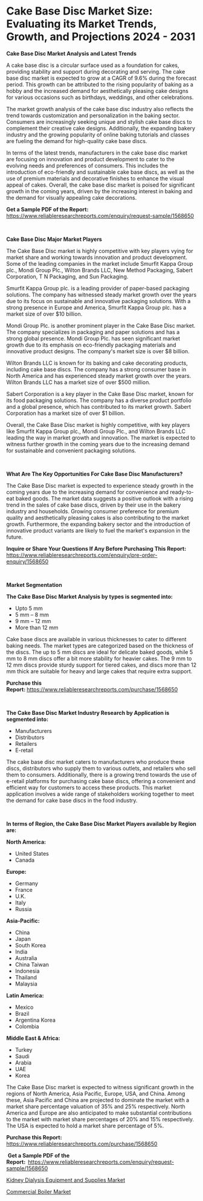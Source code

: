 <p><h1>Cake Base Disc Market Size: Evaluating its Market Trends, Growth, and Projections 2024 - 2031</h1></p><p><strong>Cake Base Disc Market Analysis and Latest Trends</strong></p>
<p><p>A cake base disc is a circular surface used as a foundation for cakes, providing stability and support during decorating and serving. The cake base disc market is expected to grow at a CAGR of 9.6% during the forecast period. This growth can be attributed to the rising popularity of baking as a hobby and the increased demand for aesthetically pleasing cake designs for various occasions such as birthdays, weddings, and other celebrations.</p><p>The market growth analysis of the cake base disc industry also reflects the trend towards customization and personalization in the baking sector. Consumers are increasingly seeking unique and stylish cake base discs to complement their creative cake designs. Additionally, the expanding bakery industry and the growing popularity of online baking tutorials and classes are fueling the demand for high-quality cake base discs.</p><p>In terms of the latest trends, manufacturers in the cake base disc market are focusing on innovation and product development to cater to the evolving needs and preferences of consumers. This includes the introduction of eco-friendly and sustainable cake base discs, as well as the use of premium materials and decorative finishes to enhance the visual appeal of cakes. Overall, the cake base disc market is poised for significant growth in the coming years, driven by the increasing interest in baking and the demand for visually appealing cake decorations.</p></p>
<p><strong>Get a Sample PDF of the Report:&nbsp;</strong> <a href="https://www.reliableresearchreports.com/enquiry/request-sample/1568650">https://www.reliableresearchreports.com/enquiry/request-sample/1568650</a></p>
<p>&nbsp;</p>
<p><strong>Cake Base Disc Major Market Players</strong></p>
<p><p>The Cake Base Disc market is highly competitive with key players vying for market share and working towards innovation and product development. Some of the leading companies in the market include Smurfit Kappa Group plc., Mondi Group Plc., Wilton Brands LLC, New Method Packaging, Sabert Corporation, T N Packaging, and Sun Packaging.</p><p>Smurfit Kappa Group plc. is a leading provider of paper-based packaging solutions. The company has witnessed steady market growth over the years due to its focus on sustainable and innovative packaging solutions. With a strong presence in Europe and America, Smurfit Kappa Group plc. has a market size of over $10 billion.</p><p>Mondi Group Plc. is another prominent player in the Cake Base Disc market. The company specializes in packaging and paper solutions and has a strong global presence. Mondi Group Plc. has seen significant market growth due to its emphasis on eco-friendly packaging materials and innovative product designs. The company's market size is over $8 billion.</p><p>Wilton Brands LLC is known for its baking and cake decorating products, including cake base discs. The company has a strong consumer base in North America and has experienced steady market growth over the years. Wilton Brands LLC has a market size of over $500 million.</p><p>Sabert Corporation is a key player in the Cake Base Disc market, known for its food packaging solutions. The company has a diverse product portfolio and a global presence, which has contributed to its market growth. Sabert Corporation has a market size of over $1 billion.</p><p>Overall, the Cake Base Disc market is highly competitive, with key players like Smurfit Kappa Group plc., Mondi Group Plc., and Wilton Brands LLC leading the way in market growth and innovation. The market is expected to witness further growth in the coming years due to the increasing demand for sustainable and convenient packaging solutions.</p></p>
<p>&nbsp;</p>
<p><strong>What Are The Key Opportunities For Cake Base Disc Manufacturers?</strong></p>
<p><p>The Cake Base Disc market is expected to experience steady growth in the coming years due to the increasing demand for convenience and ready-to-eat baked goods. The market data suggests a positive outlook with a rising trend in the sales of cake base discs, driven by their use in the bakery industry and households. Growing consumer preference for premium quality and aesthetically pleasing cakes is also contributing to the market growth. Furthermore, the expanding bakery sector and the introduction of innovative product variants are likely to fuel the market's expansion in the future.</p></p>
<p><strong>Inquire or Share Your Questions If Any Before Purchasing This Report:</strong> <a href="https://www.reliableresearchreports.com/enquiry/pre-order-enquiry/1568650">https://www.reliableresearchreports.com/enquiry/pre-order-enquiry/1568650</a></p>
<p>&nbsp;</p>
<p><strong>Market Segmentation</strong></p>
<p><strong>The Cake Base Disc Market Analysis by types is segmented into:</strong></p>
<p><ul><li>Upto 5 mm</li><li>5 mm – 8 mm</li><li>9 mm – 12 mm</li><li>More than 12 mm</li></ul></p>
<p><p>Cake base discs are available in various thicknesses to cater to different baking needs. The market types are categorized based on the thickness of the discs. The up to 5 mm discs are ideal for delicate baked goods, while 5 mm to 8 mm discs offer a bit more stability for heavier cakes. The 9 mm to 12 mm discs provide sturdy support for tiered cakes, and discs more than 12 mm thick are suitable for heavy and large cakes that require extra support.</p></p>
<p><strong>Purchase this Report:&nbsp;</strong><a href="https://www.reliableresearchreports.com/purchase/1568650">https://www.reliableresearchreports.com/purchase/1568650</a></p>
<p>&nbsp;</p>
<p><strong>The Cake Base Disc Market Industry Research by Application is segmented into:</strong></p>
<p><ul><li>Manufacturers</li><li>Distributors</li><li>Retailers </li><li>E-retail</li></ul></p>
<p><p>The cake base disc market caters to manufacturers who produce these discs, distributors who supply them to various outlets, and retailers who sell them to consumers. Additionally, there is a growing trend towards the use of e-retail platforms for purchasing cake base discs, offering a convenient and efficient way for customers to access these products. This market application involves a wide range of stakeholders working together to meet the demand for cake base discs in the food industry.</p></p>
<p>&nbsp;</p>
<p><strong>In terms of Region, the Cake Base Disc Market Players available by Region are:</strong></p>
<p>
    <p> <strong> North America: </strong>
        <ul>
            <li>United States</li>
            <li>Canada</li>
        </ul>
        </p> 
    <p> <strong> Europe: </strong>
        <ul>
            <li>Germany</li>
            <li>France</li>
            <li>U.K.</li>
            <li>Italy</li>
            <li>Russia</li>
        </ul>
        </p> 
    <p> <strong> Asia-Pacific: </strong>
        <ul>
            <li>China</li>
            <li>Japan</li>
            <li>South Korea</li>
            <li>India</li>
            <li>Australia</li>
            <li>China Taiwan</li>
            <li>Indonesia</li>
            <li>Thailand</li>
            <li>Malaysia</li>
        </ul>
        </p> 
    <p> <strong> Latin America: </strong>
        <ul>
            <li>Mexico</li>
            <li>Brazil</li>
            <li>Argentina Korea</li>
            <li>Colombia</li>
        </ul>
        </p> 
    <p> <strong> Middle East & Africa: </strong>
        <ul>
            <li>Turkey</li>
            <li>Saudi</li>
            <li>Arabia</li>
            <li>UAE</li>
            <li>Korea</li>
        </ul>
    </p>
    </p>
<p><p>The Cake Base Disc market is expected to witness significant growth in the regions of North America, Asia Pacific, Europe, USA, and China. Among these, Asia Pacific and China are projected to dominate the market with a market share percentage valuation of 35% and 25% respectively. North America and Europe are also anticipated to make substantial contributions to the market with market share percentages of 20% and 15% respectively. The USA is expected to hold a market share percentage of 5%.</p></p>
<p><strong>Purchase this Report: </strong><a href="https://www.reliableresearchreports.com/purchase/1568650">https://www.reliableresearchreports.com/purchase/1568650</a></p>
<p>&nbsp;<strong>Get a Sample PDF of the Report:&nbsp;&nbsp;</strong><a href="https://www.reliableresearchreports.com/enquiry/request-sample/1568650">https://www.reliableresearchreports.com/enquiry/request-sample/1568650</a></p>
<p><strong></strong></p>
<p><p><a href="https://issuu.com/reportprime-2/docs/kidney-dialysis-equipment-and-supplies-market-size">Kidney Dialysis Equipment and Supplies Market</a></p><p><a href="https://issuu.com/reportprime-2/docs/commercial-boiler-market-size-2030.pptx">Commercial Boiler Market</a></p></p>